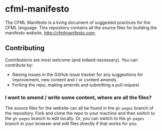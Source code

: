 cfml-manifesto
==============

The CFML Manifesto is a living document of suggested practices for the CFML language. This repository contains all the source files for building the manifesto website, http://cfmlmanifesto.com.

## Contributing

Contributions are most welcome (and indeed necessary). You can contribute by:

* Raising issues in the GitHub issue tracker for any suggestions for improvement, new content and / or content amends.
* Forking the repo, making amends and submitting a pull request

### I want to amend / write some content, where are all the files?

The source files for the website can all be found in the `gh-pages` branch of the repository. Fork and clone the repo to your machine and then switch to the `gh-pages` branch to edit locally. Or, you can switch to the `gh-pages` branch in your browser and edit files directly if that works for you.
